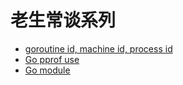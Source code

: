 # 老生常谈系列

* [goroutine id, machine id, process id](./1.md)
* [Go pprof use](./2.md)
* [Go module](./3.md)